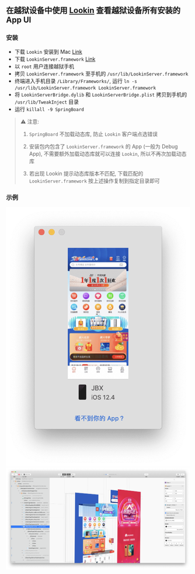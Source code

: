 ## 在越狱设备中使用 [Lookin](https://lookin.work/) 查看越狱设备所有安装的 App UI

### 安装

- 下载 `Lookin` 安装到 Mac [Link](https://lookin.work/)
- 下载 `LookinServer.framework` [Link](https://github.com/QMUI/LookinServer/tree/master/LookinServer.framework)
- 以 `root` 用户连接越狱手机
- 拷贝 `LookinServer.framework` 至手机的 `/usr/lib/LookinServer.framework`
- 终端进入手机目录 `/Library/Frameworks/`, 运行 `ln -s /usr/lib/LookinServer.framework LookinServer.framework`
- 将 `LookinServerBridge.dylib` 和 `LookinServerBridge.plist` 拷贝到手机的 `/usr/lib/TweakInject` 目录
- 运行 `killall -9 SpringBoard`

> ⚠️ 注意:
>
> 1. `SpringBoard` 不加载动态库, 防止 `Lookin` 客户端点选错误
>
> 2. 安装包内包含了 `LookinServer.framework` 的 App (一般为 Debug App), 不需要额外加载动态库就可以连接 `Lookin`, 所以不再次加载动态库
>
> 3. 若出现 Lookin 提示动态库版本不匹配, 下载匹配的 `LookinServer.framework` 按上述操作复制到指定目录即可

### 示例

![Lookin 连接界面](./image1.png)
![Lookin UI 界面](./image2.png)
